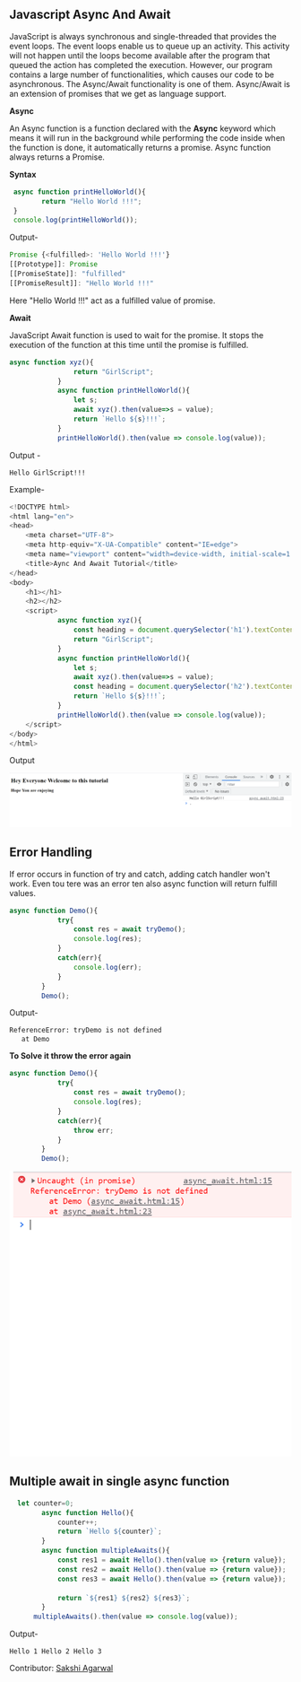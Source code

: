 
## Javascript Async And Await

JavaScript is always synchronous and single-threaded that provides the event loops. The event loops enable us to queue up an activity. This activity will not happen until the loops become available after the program that queued the action has completed the execution. However, our program contains a large number of functionalities, which causes our code to be asynchronous. 
The Async/Await functionality is one of them. Async/Await is an extension of promises that we get as language support.

**Async**

An Async function is a function declared with the **Async** keyword which means it will run in the background while performing the code inside when the function is done, it automatically returns a promise.
Async function always returns a Promise.

**Syntax**

````js
 async function printHelloWorld(){
        return "Hello World !!!";
 }
 console.log(printHelloWorld());
 ````
 Output-
````js
Promise {<fulfilled>: 'Hello World !!!'}
[[Prototype]]: Promise
[[PromiseState]]: "fulfilled"
[[PromiseResult]]: "Hello World !!!"
````

Here "Hello World !!!" act as a fulfilled value of promise.

**Await**

JavaScript Await function is used to wait for the promise. It stops the execution of the function at this time until the promise is fulfilled.

````js
async function xyz(){
                return "GirlScript";
            }
            async function printHelloWorld(){
                let s;
                await xyz().then(value=>s = value);
                return `Hello ${s}!!!`;
            }
            printHelloWorld().then(value => console.log(value));
````

Output - 

````
Hello GirlScript!!!
````

Example-
````js
<!DOCTYPE html>
<html lang="en">
<head>
    <meta charset="UTF-8">
    <meta http-equiv="X-UA-Compatible" content="IE=edge">
    <meta name="viewport" content="width=device-width, initial-scale=1.0">
    <title>Aync And Await Tutorial</title>
</head>
<body>
    <h1></h1>
    <h2></h2>
    <script>
            async function xyz(){
                const heading = document.querySelector('h1').textContent = "Hey Everyone Welcome to this tutorial";
                return "GirlScript";
            }
            async function printHelloWorld(){
                let s;
                await xyz().then(value=>s = value);
                const heading = document.querySelector('h2').textContent = "Hope You are enjoying";
                return `Hello ${s}!!!`;
            }
            printHelloWorld().then(value => console.log(value));
    </script>
</body>
</html>
````

Output

<img src="https://github.com/7sakshi7/winter-of-contributing/blob/Javascript/JavaScript/Topics/Aync%20And%20Await/Example.png" alt="Output" /> 

## Error Handling
If error occurs in function of try and catch, adding catch handler won't work. Even tou tere was an error ten also async function will return fulfill values.

````js
async function Demo(){
            try{
                const res = await tryDemo();
                console.log(res);
            }
            catch(err){
                console.log(err);
            }
        } 
        Demo();
 ````
 
 Output-
 
 ````
 ReferenceError: tryDemo is not defined
    at Demo
````


**To Solve it throw the error again**

````js
async function Demo(){
            try{
                const res = await tryDemo();
                console.log(res);
            }
            catch(err){
                throw err;
            }
        } 
        Demo();
 ````

<img src="https://github.com/7sakshi7/winter-of-contributing/blob/Javascript/JavaScript/Topics/Aync%20And%20Await/Aync%20And%20Await%20Tutorial%20-%20Google%20Chrome%209_26_2021%206_23_23%20PM%20(2).png" alt="Output" /> 

## Multiple await in single async function

````js
  let counter=0;
        async function Hello(){
            counter++;
            return `Hello ${counter}`;
        }
        async function multipleAwaits(){
            const res1 = await Hello().then(value => {return value});
            const res2 = await Hello().then(value => {return value});
            const res3 = await Hello().then(value => {return value});

            return `${res1} ${res2} ${res3}`;
        }
      multipleAwaits().then(value => console.log(value));
````

Output-

````
Hello 1 Hello 2 Hello 3
````


Contributor: [Sakshi Agarwal](https://github.com/7sakshi7)



 
